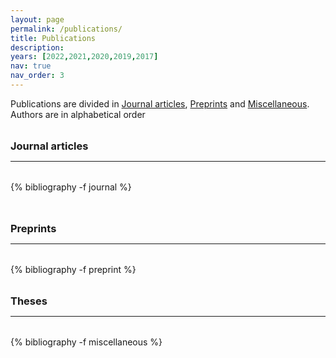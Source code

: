 ```yaml
---
layout: page
permalink: /publications/
title: Publications
description: 
years: [2022,2021,2020,2019,2017]
nav: true
nav_order: 3
---
```

<!-- _pages/publications.md -->

<p> 
Publications are divided in <a href="#journal">Journal articles</a>, <a href="#preprint">Preprints</a> and <a href="#miscellaneous">Miscellaneous</a>. 
Authors are in alphabetical order 
</p>


<div class="publications">

<a id="journal"><h3 style="margin-top: 2rem; margin-bottom: 0.5rem;">Journal articles</h3></a>
<hr style="color: var(--global-text-color); height: 1px; margin-bottom: 2rem;">
{% bibliography -f journal %}

<a id="preprint"><h3 style="margin-top: 3rem; margin-bottom: 0.5rem;">Preprints</h3></a> 
<hr style="color: var(--global-text-color); height: 1px; margin-bottom: 2rem;">
{% bibliography -f preprint %}

<a id="miscellaneous"><h3 style="margin-top: 2rem; margin-bottom: 0.5rem;">Theses</h3></a>
<hr style="color: var(--global-text-color); height: 1px; margin-bottom: 2rem;">
{% bibliography -f miscellaneous %}

</div>


